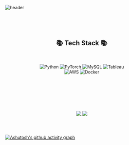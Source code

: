 ![header](https://capsule-render.vercel.app/api?color=49b675&text=Hyoenjin's%20GitHub&fontColor=333833&stroke=ffffff&type=shark&height=200&&fontAlignY=70)

<br><br><br>
<h2 align="center"> 📚 Tech Stack 📚 </h2>
<br>
<p align="center">
  <img alt="Python" src="https://img.shields.io/badge/Python-3776AB?style=for-the-badge&logo=Python&logoColor=ffffff">
  <img alt="PyTorch" src="https://img.shields.io/badge/PyTorch-EE4C2C?style=for-the-badge&logo=PyTorch&logoColor=ffffff">
  <img alt="MySQL" src="https://img.shields.io/badge/MySQL-2E51A2?style=for-the-badge&logo=MySQL&logoColor=ffffff">
  <img alt="Tableau" src="https://img.shields.io/badge/Tableau-E97627?style=for-the-badge&logo=Tableau&logoColor=ffffff">
  <br>
  <img alt="AWS" src="https://img.shields.io/badge/Amazon AWS-f7f7f7?style=for-the-badge&logo=Amazon AWS&logoColor=f89400">
  <img alt="Docker" src="https://img.shields.io/badge/Docker-2496ED?style=for-the-badge&logo=Docker&logoColor=ffffff">
  </p>
  
  <br>
 
  <br><br>
  
  #
  
<p align="center">
  <a href="https://github.com/Hyeonjin-ee">
    <img align="center" src="https://github-readme-stats.vercel.app/api?username=Hyeonjin-ee&show_icons=true&theme=gotham"/>
    <img align="center" src="https://github-readme-stats.vercel.app/api/top-langs/?username=Hyeonjin-ee&layout=compact&theme=gotham"/>
  </a>
</p>
  
  <br><br>
  
  [![Ashutosh's github activity graph](https://activity-graph.herokuapp.com/graph?username=Hyeonjin-ee&bg_color=333833&color=6cd997&line=6cd997&point=228749&area=true&hide_border=true)](https://github.com/ashutosh00710/github-readme-activity-graph)
  
